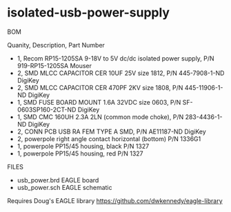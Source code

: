 # isolated-usb-power-supply

BOM

Quanity, Description, Part Number
- 1, Recom RP15-1205SA  9-18V to 5V dc/dc isolated power supply, P/N 919-RP15-1205SA Mouser
- 2, SMD MLCC CAPACITOR CER 10UF 25V size 1812, P/N 445-7908-1-ND DigiKey
- 2, SMD MLCC CAPACITOR CER 470PF 2KV size 1808, P/N 445-11906-1-ND DigiKey
- 1, SMD FUSE BOARD MOUNT 1.6A 32VDC size 0603, P/N SF-0603SP160-2CT-ND DigiKey
- 1, SMD CMC 160UH 2.3A 2LN (common mode choke), P/N 283-4436-1-ND DigiKey
- 2, CONN PCB USB RA FEM TYPE A SMD, P/N AE11187-ND DigiKey
- 2, powerpole right angle contact horizontal (bottom) P/N 1336G1
- 1, powerpole PP15/45 housing, black P/N 1327
- 1, powerpole PP15/45 housing, red P/N 1327

FILES

- usb_power.brd    EAGLE board
- usb_power.sch    EAGLE schematic

Requires Doug's EAGLE library https://github.com/dwkennedy/eagle-library

